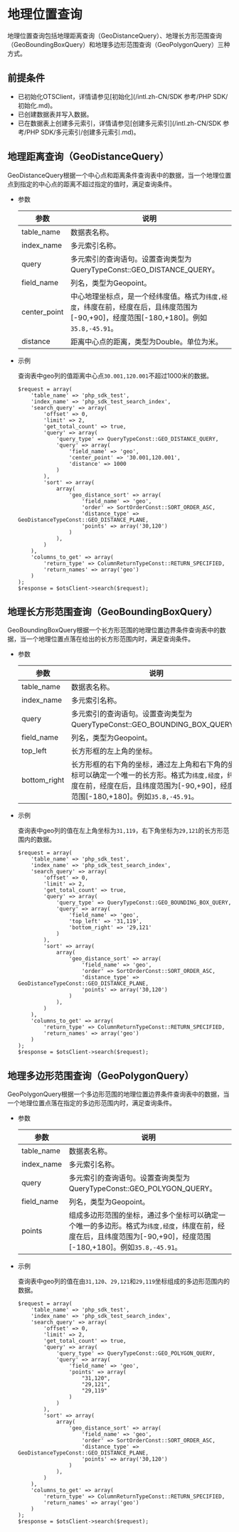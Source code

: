 # 地理位置查询

地理位置查询包括地理距离查询（GeoDistanceQuery）、地理长方形范围查询（GeoBoundingBoxQuery）和地理多边形范围查询（GeoPolygonQuery）三种方式。

## 前提条件

-   已初始化OTSClient，详情请参见[初始化](/intl.zh-CN/SDK 参考/PHP SDK/初始化.md)。
-   已创建数据表并写入数据。
-   已在数据表上创建多元索引，详情请参见[创建多元索引](/intl.zh-CN/SDK 参考/PHP SDK/多元索引/创建多元索引.md)。

## 地理距离查询（GeoDistanceQuery）

GeoDistanceQuery根据一个中心点和距离条件查询表中的数据，当一个地理位置点到指定的中心点的距离不超过指定的值时，满足查询条件。

-   参数

    |参数|说明|
    |--|--|
    |table\_name|数据表名称。|
    |index\_name|多元索引名称。|
    |query|多元索引的查询语句。设置查询类型为QueryTypeConst::GEO\_DISTANCE\_QUERY。|
    |field\_name|列名，类型为Geopoint。|
    |center\_point|中心地理坐标点，是一个经纬度值。格式为`纬度,经度`，纬度在前，经度在后，且纬度范围为\[-90,+90\]，经度范围\[-180,+180\]。例如`35.8,-45.91`。 |
    |distance|距离中心点的距离，类型为Double。单位为米。|

-   示例

    查询表中geo列的值距离中心点`30.001,120.001`不超过1000米的数据。

    ```
    $request = array(
        'table_name' => 'php_sdk_test',
        'index_name' => 'php_sdk_test_search_index',
        'search_query' => array(
            'offset' => 0,
            'limit' => 2,
            'get_total_count' => true,
            'query' => array(
                'query_type' => QueryTypeConst::GEO_DISTANCE_QUERY,
                'query' => array(
                    'field_name' => 'geo',
                    'center_point' => '30.001,120.001',
                    'distance' => 1000
                )
            ),
            'sort' => array(
                array(
                    'geo_distance_sort' => array(
                        'field_name' => 'geo',
                        'order' => SortOrderConst::SORT_ORDER_ASC,
                        'distance_type' => GeoDistanceTypeConst::GEO_DISTANCE_PLANE,
                        'points' => array('30,120')
                    )
                ),
            )
        ),
        'columns_to_get' => array(
            'return_type' => ColumnReturnTypeConst::RETURN_SPECIFIED,
            'return_names' => array('geo')
        )
    );
    $response = $otsClient->search($request);
    ```


## 地理长方形范围查询（GeoBoundingBoxQuery）

GeoBoundingBoxQuery根据一个长方形范围的地理位置边界条件查询表中的数据，当一个地理位置点落在给出的长方形范围内时，满足查询条件。

-   参数

    |参数|说明|
    |--|--|
    |table\_name|数据表名称。|
    |index\_name|多元索引名称。|
    |query|多元索引的查询语句。设置查询类型为QueryTypeConst::GEO\_BOUNDING\_BOX\_QUERY。|
    |field\_name|列名，类型为Geopoint。|
    |top\_left|长方形框的左上角的坐标。|
    |bottom\_right|长方形框的右下角的坐标，通过左上角和右下角的坐标可以确定一个唯一的长方形。格式为`纬度,经度`，纬度在前，经度在后，且纬度范围为\[-90,+90\]，经度范围\[-180,+180\]。例如`35.8,-45.91`。 |

-   示例

    查询表中geo列的值在左上角坐标为`31,119`，右下角坐标为`29,121`的长方形范围内的数据。

    ```
    $request = array(
        'table_name' => 'php_sdk_test',
        'index_name' => 'php_sdk_test_search_index',
        'search_query' => array(
            'offset' => 0,
            'limit' => 2,
            'get_total_count' => true,
            'query' => array(
                'query_type' => QueryTypeConst::GEO_BOUNDING_BOX_QUERY,
                'query' => array(
                    'field_name' => 'geo',
                    'top_left' => '31,119',
                    'bottom_right' => '29,121'
                )
            ),
            'sort' => array(
                array(
                    'geo_distance_sort' => array(
                        'field_name' => 'geo',
                        'order' => SortOrderConst::SORT_ORDER_ASC,
                        'distance_type' => GeoDistanceTypeConst::GEO_DISTANCE_PLANE,
                        'points' => array('30,120')
                    )
                ),
            )
        ),
        'columns_to_get' => array(
            'return_type' => ColumnReturnTypeConst::RETURN_SPECIFIED,
            'return_names' => array('geo')
        )
    );
    $response = $otsClient->search($request);
    ```


## 地理多边形范围查询（GeoPolygonQuery）

GeoPolygonQuery根据一个多边形范围的地理位置边界条件查询表中的数据，当一个地理位置点落在指定的多边形范围内时，满足查询条件。

-   参数

    |参数|说明|
    |--|--|
    |table\_name|数据表名称。|
    |index\_name|多元索引名称。|
    |query|多元索引的查询语句。设置查询类型为QueryTypeConst::GEO\_POLYGON\_QUERY。|
    |field\_name|列名，类型为Geopoint。|
    |points|组成多边形范围的坐标，通过多个坐标可以确定一个唯一的多边形。格式为`纬度,经度`，纬度在前，经度在后，且纬度范围为\[-90,+90\]，经度范围\[-180,+180\]。例如`35.8,-45.91`。 |

-   示例

    查询表中geo列的值在由`31,120`、`29,121`和`29,119`坐标组成的多边形范围内的数据。

    ```
    $request = array(
        'table_name' => 'php_sdk_test',
        'index_name' => 'php_sdk_test_search_index',
        'search_query' => array(
            'offset' => 0,
            'limit' => 2,
            'get_total_count' => true,
            'query' => array(
                'query_type' => QueryTypeConst::GEO_POLYGON_QUERY,
                'query' => array(
                    'field_name' => 'geo',
                    'points' => array(
                        "31,120",
                        "29,121",
                        "29,119"
                    )
                )
            ),
            'sort' => array(
                array(
                    'geo_distance_sort' => array(
                        'field_name' => 'geo',
                        'order' => SortOrderConst::SORT_ORDER_ASC,
                        'distance_type' => GeoDistanceTypeConst::GEO_DISTANCE_PLANE,
                        'points' => array('30,120')
                    )
                ),
            )
        ),
        'columns_to_get' => array(
            'return_type' => ColumnReturnTypeConst::RETURN_SPECIFIED,
            'return_names' => array('geo')
        )
    );
    $response = $otsClient->search($request);
    ```


